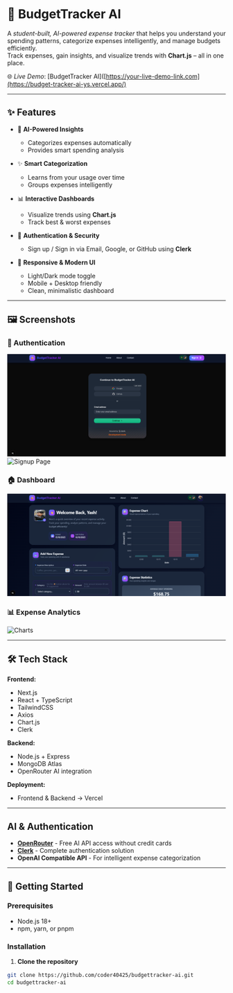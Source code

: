 # 💸 BudgetTracker AI

A *student-built, AI-powered expense tracker* that helps you understand your spending patterns, categorize expenses intelligently, and manage budgets efficiently.  
Track expenses, gain insights, and visualize trends with **Chart.js** – all in one place.

🌐 *Live Demo*: [BudgetTracker AI]([https://your-live-demo-link.com](https://budget-tracker-ai-ys.vercel.app/)

---

## ✨ Features

- 🤖 **AI-Powered Insights**  
  - Categorizes expenses automatically  
  - Provides smart spending analysis  

- ✨ **Smart Categorization**  
  - Learns from your usage over time  
  - Groups expenses intelligently  

- 📊 **Interactive Dashboards**  
  - Visualize trends using **Chart.js**  
  - Track best & worst expenses  

- 🔐 **Authentication & Security**  
  - Sign up / Sign in via Email, Google, or GitHub using **Clerk**  

- 📱 **Responsive & Modern UI**  
  - Light/Dark mode toggle  
  - Mobile + Desktop friendly  
  - Clean, minimalistic dashboard  

---

## 🖼 Screenshots

### 🔐 Authentication
![Login Page](screenshots/login.png)  
![Signup Page](screenshots/signup.png)  

### 🏠 Dashboard
![Dashboard](screenshots/dashboard.png)  

### 📊 Expense Analytics
![Charts](screenshots/charts.png)  

---

## 🛠 Tech Stack

**Frontend:**  
- Next.js  
- React + TypeScript  
- TailwindCSS  
- Axios  
- Chart.js  
- Clerk  

**Backend:**  
- Node.js + Express  
- MongoDB Atlas  
- OpenRouter AI integration  

**Deployment:**  
- Frontend & Backend → Vercel  

---

## AI & Authentication

- **[OpenRouter](https://openrouter.ai)** - Free AI API access without credit cards  
- **[Clerk](https://go.clerk.com/WSe7K8F)** - Complete authentication solution  
- **OpenAI Compatible API** - For intelligent expense categorization  

---

## 🚀 Getting Started

### Prerequisites

- Node.js 18+
- npm, yarn, or pnpm

### Installation

1. **Clone the repository**

```bash
git clone https://github.com/coder40425/budgettracker-ai.git
cd budgettracker-ai

